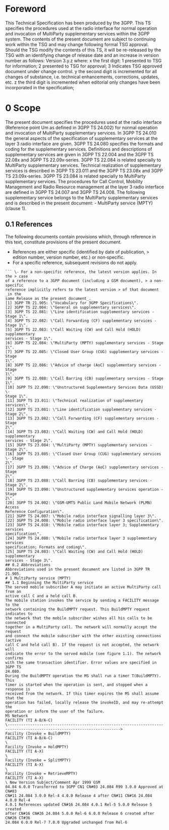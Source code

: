 # Foreword
This Technical Specification has been produced by the 3GPP.
This TS specifies the procedures used at the radio interface for normal
operation and invocation of MultiParty supplementary services within the 3GPP
system.
The contents of the present document are subject to continuing work within the
TSG and may change following formal TSG approval. Should the TSG modify the
contents of this TS, it will be re-released by the TSG with an identifying
change of release date and an increase in version number as follows:
Version 3.y.z
where:
x the first digit:
1 presented to TSG for information;
2 presented to TSG for approval;
3 Indicates TSG approved document under change control.
y the second digit is incremented for all changes of substance, i.e. technical
enhancements, corrections, updates, etc.
z the third digit is incremented when editorial only changes have been
incorporated in the specification;
# 0 Scope
The present document specifies the procedures used at the radio interface
(Reference point Um as defined in 3GPP TS 24.002) for normal operation and
invocation of MultiParty supplementary services.
In 3GPP TS 24.010 the general aspects of the specification of supplementary
services at the layer 3 radio interface are given.
3GPP TS 24.080 specifies the formats and coding for the supplementary
services.
Definitions and descriptions of supplementary services are given in 3GPP TS
22.004 and the 3GPP TS 22.08x and 3GPP TS 22.09x‑series.
3GPP TS 22.084 is related specially to MultiParty supplementary services.
Technical realization of supplementary services is described in 3GPP TS 23.011
and the 3GPP TS 23.08x and 3GPP TS 23.09x‑series.
3GPP TS 23.084 is related specially to MultiParty supplementary services.
The procedures for Call Control, Mobility Management and Radio Resource
management at the layer 3 radio interface are defined in 3GPP TS 24.007 and
3GPP TS 24.008.
The following supplementary service belongs to the MultiParty supplementary
services and is described in the present document:
\- MultiParty service (MPTY) (clause 1).
## 0.1 References
The following documents contain provisions which, through reference in this
text, constitute provisions of the present document.
  * References are either specific (identified by date of publication, > edition number, version number, etc.) or non‑specific.
  * For a specific reference, subsequent revisions do not apply.
```{=html}
``` \- For a non-specific reference, the latest version applies. In the > case
of a reference to a 3GPP document (including a GSM document), > a non-specific
reference implicitly refers to the latest version > of that document _in the
same Release as the present document_.
[1] 3GPP TR 21.905: \"Vocabulary for 3GPP Specifications\".
[2] 3GPP TS 22.004: \"General on supplementary services\".
[3] 3GPP TS 22.081: \"Line identification supplementary services - Stage 1\".
[4] 3GPP TS 22.082: \"Call Forwarding (CF) supplementary services - Stage 1\".
[5] 3GPP TS 22.083: \"Call Waiting (CW) and Call Hold (HOLD) supplementary
services - Stage 1\".
[6] 3GPP TS 22.084: \"MultiParty (MPTY) supplementary services - Stage 1\".
[7] 3GPP TS 22.085: \"Closed User Group (CUG) supplementary services - Stage
1\".
[8] 3GPP TS 22.086: \"Advice of charge (AoC) supplementary services - Stage
1\".
[9] 3GPP TS 22.088: \"Call Barring (CB) supplementary services - Stage 1\".
[10] 3GPP TS 22.090: \"Unstructured Supplementary Services Data (USSD) \-
Stage 1\".
[11] 3GPP TS 23.011: \"Technical realization of supplementary services\".
[12] 3GPP TS 23.081: \"Line identification supplementary services - Stage 2\".
[13] 3GPP TS 23.082: \"Call Forwarding (CF) supplementary services - Stage
2\".
[14] 3GPP TS 23.083: \"Call Waiting (CW) and Call Hold (HOLD) supplementary
services - Stage 2\".
[15] 3GPP TS 23.084: \"MultiParty (MPTY) supplementary services - Stage 2\".
[16] 3GPP TS 23.085: \"Closed User Group (CUG) supplementary services \- Stage
2\".
[17] 3GPP TS 23.086: \"Advice of Charge (AoC) supplementary services - Stage
2\".
[18] 3GPP TS 23.088: \"Call Barring (CB) supplementary services - Stage 2\".
[19] 3GPP TS 23.090: \"Unstructured supplementary services operation - Stage
2\".
[20] 3GPP TS 24.002: \"GSM-UMTS Public Land Mobile Network (PLMN) Access
Reference Configuration\".
[21] 3GPP TS 24.007: \"Mobile radio interface signalling layer 3\".
[22] 3GPP TS 24.008: \"Mobile radio interface layer 3 specification\".
[23] 3GPP TS 24.010: \"Mobile radio interface layer 3; Supplementary services
specification\".
[24] 3GPP TS 24.080: \"Mobile radio interface layer 3 supplementary services
specification; Formats and coding\".
[25] 3GPP TS 24.083: \"Call Waiting (CW) and Call Hold (HOLD) supplementary
services - Stage 3\".
## 0.2 Abbreviations
Abbreviations used in the present document are listed in 3GPP TR 21.905.
# 1 MultiParty service (MPTY)
## 1.1 Beginning the MultiParty service
The served mobile subscriber A may initiate an active MultiParty call from an
active call C and a held call B.
The mobile station invokes the service by sending a FACILITY message to the
network containing the BuildMPTY request. This BuildMPTY request indicates to
the network that the mobile subscriber wishes all his calls to be connected
together in a MultiParty call. The network will normally accept the request
and connect the mobile subscriber with the other existing connections (active
call C and held call B). If the request is not accepted, the network will
indicate the error to the served mobile (see figure 1.1). The network confirms
with the same transaction identifier. Error values are specified in 3GPP TS
24.080.
During the BuildMPTY operation the MS shall run a timer T(BuildMPTY). This
timer is started when the operation is sent, and stopped when a response is
received from the network. If this timer expires the MS shall assume that the
operation has failed, locally release the invokeID, and may re-attempt the
operation or inform the user of the failure.
MS Network
FACILITY (TI A-B/A-C)
\------------------------------------------------------------------------------------------------------------------------>
Facility (Invoke = BuildMPTY)
FACILITY (TI A-B/A-C)
\
Facility (Invoke = HoldMPTY)
FACILITY (TI A-X)
\
Facility (Invoke = SplitMPTY)
FACILITY (TI A-X)
\
Facility (Invoke = RetrieveMPTY)
FACILITY (TI A-X)
\ New Version Subject/Comment Apr 1999 GSM
04.84 6.0.0 Transferred to 3GPP CN1 CN#03 24.084 R99 3.0.0 Approved at CN#03
CN#11 24.084 3.0.0 Rel-4 4.0.0 Release 4 after CN#11 CN#16 24.084 4.0.0 Rel-4
4.0.1 References updated CN#16 24.084 4.0.1 Rel-5 5.0.0 Release 5 created
after CN#16 CN#26 24.084 5.0.0 Rel-6 6.0.0 Release 6 created after CN#26 CT#36
24.084 6.0.0 Rel-7 7.0.0 Upgraded unchanged from Rel-6